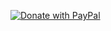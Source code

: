 [![Donate with PayPal](https://raw.githubusercontent.com/vajahath/cloud-codes/master/badges/paypal_donate.svg)](paypal.me/vajahath)
